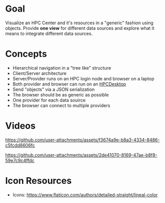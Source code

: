 # Goal
Visualize an HPC Center and it's resources in a "generic" fashion using objects. Provide **one view** for different data sources and explore what it means to integrate different data sources.

# Concepts
- Hierarchical navigation in a "tree like" structure
- Client/Server architecture
- Server/Provider runs on an HPC login node and browser on a laptop
- Both provider and browser can run on an [HPCDesktop](https://github.com/RobertHenschel/HPCDesktop) 
- Send "objects" via a JSON serialization
- The browser should be as generic as possible
- One provider for each data souirce
- The browser can connect to multiple providers

# Videos
https://github.com/user-attachments/assets/f3674a9e-b8a3-4334-8486-c5fcdd8606fc

https://github.com/user-attachments/assets/2de41070-8169-47ae-b8f8-59e7c9c4ffdc

# Icon Resources
- Icons: https://www.flaticon.com/authors/detailed-straight/lineal-color
